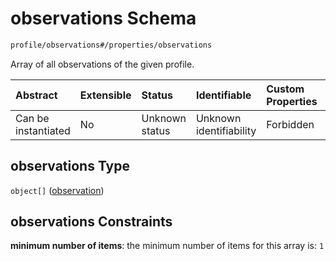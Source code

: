 # observations Schema

```txt
profile/observations#/properties/observations
```

Array of all observations of the given profile.

| Abstract            | Extensible | Status         | Identifiable            | Custom Properties | Additional Properties | Access Restrictions | Defined In                                                                              |
| :------------------ | :--------- | :------------- | :---------------------- | :---------------- | :-------------------- | :------------------ | :-------------------------------------------------------------------------------------- |
| Can be instantiated | No         | Unknown status | Unknown identifiability | Forbidden         | Allowed               | none                | [observations.schema.json\*](../../out/observations.schema.json "open original schema") |

## observations Type

`object[]` ([observation](observations-properties-observations-observation.md))

## observations Constraints

**minimum number of items**: the minimum number of items for this array is: `1`
